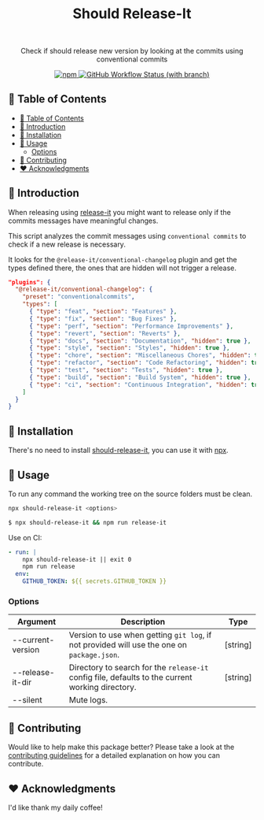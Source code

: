 <h1 align="center">Should Release-It</h1><br>

<p align="center">
  Check if should release new version by looking at the commits using conventional commits
</p>

<p align="center">
  <a href="https://www.npmjs.com/package/should-release-it">
    <img alt="npm" src="https://img.shields.io/npm/v/should-release-it?style=flat-square">
  </a>
  <a href="https://github.com/DiogoAbu/should-release-it/actions">
    <img alt="GitHub Workflow Status (with branch)" src="https://img.shields.io/github/actions/workflow/status/DiogoAbu/should-release-it/generate-release.yml?branch=main&label=Release%20Workflow&style=flat-square">
  </a>
</p>

<!-- [BEGIN] Don't edit this section, instead run Markdown AIO: Update Table of Contents -->
## 🚩 Table of Contents

- [🚩 Table of Contents](#-table-of-contents)
- [🚀 Introduction](#-introduction)
- [🔧 Installation](#-installation)
- [📖 Usage](#-usage)
  - [Options](#options)
- [💬 Contributing](#-contributing)
- [❤️ Acknowledgments](#️-acknowledgments)
<!-- [END] Don't edit this section, instead run Markdown AIO: Update Table of Contents -->

## 🚀 Introduction

When releasing using [release-it](https://github.com/release-it/release-it) you might want to release only if the commits messages have meaningful changes.

This script analyzes the commit messages using `conventional commits` to check if a new release is necessary.

It looks for the `@release-it/conventional-changelog` plugin and get the types defined there, the ones that are hidden will not trigger a release.
```json
"plugins": {
  "@release-it/conventional-changelog": {
    "preset": "conventionalcommits",
    "types": [
      { "type": "feat", "section": "Features" },
      { "type": "fix", "section": "Bug Fixes" },
      { "type": "perf", "section": "Performance Improvements" },
      { "type": "revert", "section": "Reverts" },
      { "type": "docs", "section": "Documentation", "hidden": true },
      { "type": "style", "section": "Styles", "hidden": true },
      { "type": "chore", "section": "Miscellaneous Chores", "hidden": true },
      { "type": "refactor", "section": "Code Refactoring", "hidden": true },
      { "type": "test", "section": "Tests", "hidden": true },
      { "type": "build", "section": "Build System", "hidden": true },
      { "type": "ci", "section": "Continuous Integration", "hidden": true }
    ]
  }
}
```

## 🔧 Installation

There's no need to install [should-release-it](https://github.com/DiogoAbu/should-release-it), you can use it with [npx](https://www.npmjs.com/package/npx).

## 📖 Usage

To run any command the working tree on the source folders must be clean.

```sh
npx should-release-it <options>
```

```sh
$ npx should-release-it && npm run release-it
```

Use on CI:
```yml
- run: |
    npx should-release-it || exit 0
    npm run release
  env:
    GITHUB_TOKEN: ${{ secrets.GITHUB_TOKEN }}
```

### Options

| Argument          | Description                                                                                      | Type     |
|-------------------|--------------------------------------------------------------------------------------------------|----------|
| --current-version | Version to use when getting `git log`, if not provided will use the one on `package.json`.       | [string] |
| --release-it-dir  | Directory to search for the `release-it` config file, defaults to the current working directory. | [string] |
| --silent          | Mute logs.                                                                                       |          |

## 💬 Contributing

Would like to help make this package better? Please take a look at the [contributing guidelines](./CONTRIBUTING.md) for a detailed explanation on how you can contribute.

## ❤️ Acknowledgments

I'd like thank my daily coffee!
